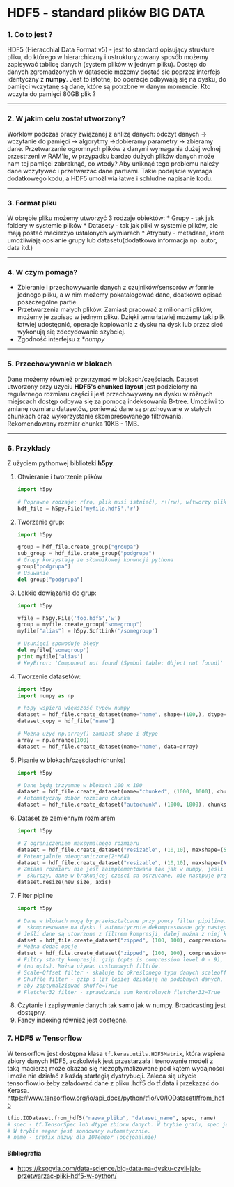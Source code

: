 # HDF5 - standard plików BIG DATA

### 1. Co to jest ?
HDF5 (Hieracchial Data Format v5) - jest to standard opisujący strukture pliku, do którego w hierarchiczny i ustrukturyzowany sposób możemy zapisywać tablicę danych (system plików w jednym pliku). Dostęp do danych zgromadzonych w datasecie możemy dostać sie poprzez interfejs identyczny z **numpy**. Jest to istotne, bo operacje odbywają się na dysku, do pamięci wczytanę są dane, które są potrzbne w danym momencie. Kto wczyta do pamięci 80GB plik ?

---

### 2. W jakim celu został utworzony?
Worklow podczas pracy związanej z anlizą danych: odczyt danych -> wczytanie do pamięci -> algorytmy ->dobieramy parametry -> zbieramy dane.
Przetwarzanie ogromnych plików z danymi wymagania dużej wolnej przestrzeni w RAM'ie, w przypadku bardzo dużych plików danych może nam tej pamięci zabraknąć, co wtedy? Aby uniknąć tego problemu należy dane wczytywać i przetwarzać dane partiami. Takie podejście wymaga dodatkowego kodu, a HDF5 umożliwia łatwe i schludne napisanie kodu.

---

### 3. Format plku
W obrębie pliku możemy utworzyć 3 rodzaje obiektów:
    * Grupy - tak jak foldery w systemie plików
    * Datasety - tak jak pliki w systemie plików, ale mają postać macierzyo ustalonych wymiarach
    * Atrybuty - metadane, które umożliwiają opsianie grupy lub datasetu(dodatkowa informacja np. autor, data itd.)

---

### 4. W czym pomaga?
* Zbieranie i przechowywanie danych z czujników/sensorów w formie jednego pliku, a w nim możemy pokatalogować dane, doatkowo opisać poszczególne partie.
* Przetwarzenia małych plików. Zamiast pracować z milionami plików, możemy je zapisac w jednym pliku. Dzięki temu łatwiej możemy taki plik  łatwiej udostępnić, operacje kopiowania z dysku na dysk lub przez sieć wykonują się zdecydowanie szybciej.
* Zgodność interfejsu z **numpy*

---

### 5. Przechowywanie w blokach
Dane możemy również przetrzymać w blokach/częściach. Dataset utworzony przy uzyciu **HDF5's chunked layout** jest podzielony na regularnego rozmiaru części i jest przechowywany na dysku w różnych miejscach dostęp odbywa się za pomocą indeksowania B-tree. Umożliwi to zmianę rozmiaru datasetów, ponieważ dane są przchoywane w stałych chunkach oraz wykorzystanie skompresowanego filtrowania. Rekomendowany rozmiar chunka 10KB - 1MB.

---

### 6. Przykłady
Z użyciem pythonwej biblioteki **h5py**.
1. Otwieranie i tworzenie plików
    ```python
    import h5py

    # Poprawne rodzaje: r(ro, plik musi istnieć), r+(rw), w(tworzy plik), w- (x)(tworzy plik, jeśli istnieje błąd), a(rw, tworzy jeśli nie ma - domyślnie) 
    hdf_file = h5py.File('myfile.hdf5','r')
    ```
1. Tworzenie grup:
    ```python
    import h5py

    group = hdf_file.create_group("groupa")
    sub_group = hdf_file.crate_group("podgrupa")
    # Grupy korzystają ze słownikowej konwncji pythona
    group["podgrupa"]
    # Usuwanie
    del group["podgrupa"]
    ```
1. Lekkie dowiązania do grup:
    ```python
    import h5py

    yfile = h5py.File('foo.hdf5','w')
    group = myfile.create_group("somegroup")
    myfile["alias"] = h5py.SoftLink('/somegroup')

    # Usunięci spowoduje błędy
    del myfile['somegroup']
    print myfile['alias']
    # KeyError: 'Component not found (Symbol table: Object not found)'
    ```
1. Tworzenie datasetów:
    ```python
    import h5py
    import numpy as np

    # h5py wspiera większość typów numpy
    dataset = hdf_file.create_dataset(name="name", shape=(100,), dtype="f")
    dataset_copy = hdf_file["name"] 

    # Można użyć np.array() zamiast shape i dtype
    array = np.arrange(100)
    dataset = hdf_file.create_dataset(name="name", data=array)
    ```
1. Pisanie w blokach/częściach(chunks)
    ```python
    import h5py

    # Dane będą trzyamne w blokach 100 x 100
    dataset = hdf_file.create_dataset(name="chunked", (1000, 1000), chunks=(100,100))
    # Automatyczny dobór rozmiaru chunka
    dataset = hdf_file.create_dataset("autochunk", (1000, 1000), chunks=True)
    ```
1. Dataset ze zemiennym rozmiarem
    ```python
    import h5py

    # Z ograniczeniem maksymalnego rozmiaru
    dataset = hdf_file.create_dataset("resizable", (10,10), maxshape=(500, 20))
    # Potencjalnie nieograniczone(2**64)
    dataset = hdf_file.create_dataset("resizable", (10,10), maxshape=(None, 10))
    # Zmiana rozmiaru nie jest zaimplementowana tak jak w numpy, jesli ktoras os si³
    #  skurczy, dane w brakuajcej czesci sa odrzucane, nie nastpuje przeorganizowanie danych.
    dataset.resize(new_size, axis)
    ```
1. Filter pipline
    ```python
    import h5py

    # Dane w blokach mogą by przekształcane przy pomcy filter pipiline. Dane są
    #  skompresowane na dysku i automatycznie dekompresowane gdy następuję odczyt. 
    # Jeśli dane są utowrzone z filtrem kompresji, dalej można z niej korzystać jak ze zwykłego datasetu
    datset = hdf_file.create_dataset("zipped", (100, 100), compression="gzip")
    # Można dodac opcje
    datset = hdf_file.create_dataset("zipped", (100, 100), compression="gzip", compression_opts=9)
    # Filtry starty kompresji: gzip (opts is compression level 0 - 9), lzf(no opts), szip
    # (no opts). Można używac customowych filtrów.
    # Scale-Offset filter - skaluje to określonego typu danych scaleoffset="i8"
    # Shuffle filter - gzip o lzf lepiej działają na podobnych danych, włącz ten filtr 
    # aby zoptymalziować shuffe=True
    # Fletcher32 filter - sprawdzanie sum kontrolnych fletcher32=True
    ```
1.  Czytanie i zapisywanie danych tak samo jak w numpy. Broadcasting jest dostępny.
1. Fancy indexing również jest dostępne.

### 7. HDF5 w Tensorflow
W tensorflow jest dostępna klasa `tf.keras.utils.HDF5Matrix`, która wspiera zbiory danych HDF5, aczkolwiek jest przestarzała i trenowanie modeli z taką macierzą może okazać się niezoptymalizowane pod kątem wydajności i może nie działać z każdą startegią dystrybucji. Zaleca się użycie tensorflow.io żeby załadować dane z pliku .hdf5 do tf.data i przekazać do Kerasa.
https://www.tensorflow.org/io/api_docs/python/tfio/v0/IODataset#from_hdf5
```python
tfio.IODataset.from_hdf5("nazwa_pliku", "dataset_name", spec, name)
# spec - tf.TensorSpec lub dtype zbioru danych. W trybie grafu, spec jes  wymagany.
# W trybie eager jest sondowany automatycznie.
# name - prefix nazwy dla IOTensor (opcjonalnie)
```




#### Bibliografia
- https://ksopyla.com/data-science/big-data-na-dysku-czyli-jak-przetwarzac-pliki-hdf5-w-python/